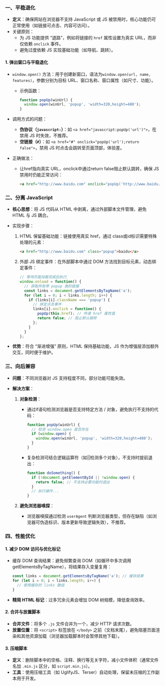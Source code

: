 ### 一、平稳退化

- **定义**：确保网站在浏览器不支持 JavaScript 或 JS 被禁用时，核心功能仍可正常使用（如链接可点击、内容可访问）。
- 关键原则：
  - 为 JS 功能提供 “退路”，例如将链接的 `href` 属性设置为真实 URL，而非仅依赖 `onclick` 事件。
  - 避免过度依赖 JS 实现基础功能（如导航、跳转）。

#### 1. 弹出窗口与平稳退化

- `window.open()` 方法：用于创建新窗口，语法为```window.open(url, name, features)```，参数分别为目标 URL、窗口名称、窗口属性（如尺寸、功能）。

  - 示例函数：

    ```js
    function popUp(winUrl) {
      window.open(winUrl, 'popup', 'width=320,height=480');
    }
    ```

- 调用方式的问题：

  - **伪协议（`javascript:`）**：如 `<a href="javascript:popUp('url')">`，在禁用 JS 时失效，不推荐。
  - **空链接（`#`）**：如 `<a href="#" onclick="popUp('url');return false">`，禁用 JS 时点击会跳转至页面顶部，体验差。

- 正确做法：

  - 让href指向真实 URL，onclick中通过return false阻止默认跳转，确保 JS 禁用时仍能正常访问：

    ```html
    <a href="http://www.baidu.com" onclick="popUp('http://www.baidu.com');return false;">baidu</a>
    ```

### 二、分离 JavaScript

- **核心思想**：将 JS 代码从 HTML 中剥离，通过外部脚本文件管理，避免 HTML 与 JS 耦合。

- 实现步骤：

  1. HTML 保留基础功能：链接使用真实 href，通过 class或id标识需要特殊处理的元素：

     ```html
     <a href="http://www.baidu.com" class="popup">baidu</a>
     ```

  2. 外部 JS 绑定事件：在外部脚本中通过 DOM 方法找到目标元素，动态绑定事件：

     ```js
     // 等待页面加载完成后执行
     window.onload = function() {
       // 获取所有带 popup 类的链接
       const links = document.getElementsByTagName('a');
       for (let i = 0; i < links.length; i++) {
         if (links[i].className === 'popup') {
           // 绑定点击事件
           links[i].onclick = function() {
             popUp(this.href); // 传递 href 属性值
             return false; // 阻止默认跳转
           };
         }
       }
     };
     ```

- **优势**：符合 “渐进增强” 原则，HTML 保持基础功能，JS 作为增强层添加额外交互，同时便于维护。

### 三、向后兼容

- **问题**：不同浏览器对 JS 支持程度不同，部分功能可能失效。

- **解决方案**：

  1. **对象检测**：

     - 通过if语句检测浏览器是否支持特定方法 / 对象，避免执行不支持的代码：

       ```js
       function popUp(winUrl) {
         // 检测 window.open 是否存在
         if (window.open) {
           window.open(winUrl, 'popup', 'width=320,height=480');
         }
       }
       ```

     - 复杂检测可结合逻辑运算符（如||检测多个对象），不支持时提前退出：

       ```js
       function doSomething() {
         if (!document.getElementById || !window.open) {
           return false; // 不支持必要功能时退出
         }
         // 执行操作...
       }
       ```

  2. **避免浏览器嗅探**：

     - 浏览器嗅探通过检测 `userAgent` 判断浏览器类型，但存在缺陷（如浏览器可伪造标识、版本更新导致逻辑失效），不推荐。

### 四、性能优化

#### 1. 减少 DOM 访问与优化标记

- 缓存 DOM 查询结果：避免频繁查询 DOM（如循环中多次调用getElementsByTagName），将结果存入变量复用：

  ```js
  const links = document.getElementsByTagName('a'); // 缓存结果
  for (let i = 0; i < links.length; i++) {
    // 使用缓存的 links 数组
  }
  ```

- **精简 HTML 标记**：过多冗余元素会增加 DOM 树规模，降低查询效率。

#### 2. 合并与放置脚本

- **合并文件**：将多个 `.js` 文件合并为一个，减少 HTTP 请求次数。
- **放置位置**：将 `<script>` 标签放在 `</body>` 之前（文档末尾），避免阻塞页面渲染和其他资源加载（浏览器加载脚本时会暂停其他下载）。

#### 3. 压缩脚本

- **定义**：删除脚本中的空格、注释、换行等无关字符，减小文件体积（通常文件名加 `.min.js` 区分，如 `script.min.js`）。
- **工具**：使用压缩工具（如 UglifyJS、Terser）自动处理，保留未压缩的工作副本用于开发。